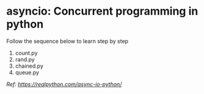 # asyncio: Concurrent programming in python  
Follow the sequence below to learn step by step  

1. count.py
2. rand.py
3. chained.py
4. queue.py

*Ref: https://realpython.com/async-io-python/*